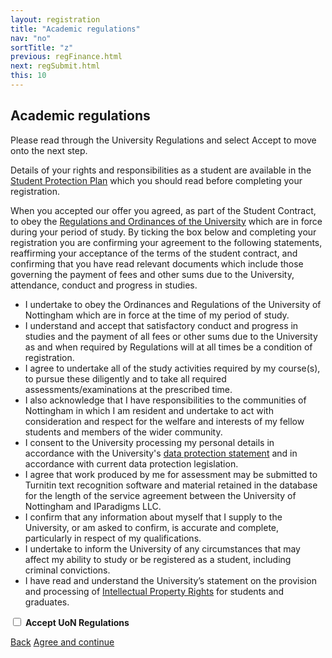 ```yaml
---
layout: registration
title: "Academic regulations"
nav: "no"
sortTitle: "z"
previous: regFinance.html
next: regSubmit.html
this: 10
---
```


## Academic regulations


Please read through the University Regulations and select Accept to move onto the next step.


Details of your rights and responsibilities as a student are available in the [Student Protection Plan](https://www.nottingham.ac.uk/studentservices/servicedetails/registration/registration.aspx) which you should read before completing your registration.

When you accepted our offer you agreed, as part of the Student Contract, to obey the [Regulations and Ordinances of the University](https://www.nottingham.ac.uk/academicservices/currentstudents/regulations.aspx) which are in force during your period of study.  By ticking the box below and completing your registration you are confirming your agreement to the following statements, reaffirming your acceptance of the terms of the student contract, and confirming that you have read relevant documents which include those governing the payment of fees and other sums due to the University, attendance, conduct and progress in studies.


- I undertake to obey the Ordinances and Regulations of the University of Nottingham which are in force at the time of my period of study.
- I understand and accept that satisfactory conduct and progress in studies and the payment of all fees or other sums due to the University as and when required by Regulations will at all times be a condition of registration.
- I agree to undertake all of the study activities required by my course(s), to pursue these diligently and to take all required assessments/examinations at the prescribed time.
- I also acknowledge that I have responsibilities to the communities of Nottingham in which I am resident and undertake to act with consideration and respect for the welfare and interests of my fellow students and members of the wider community.
- I consent to the University processing my personal details in accordance with the University's [data protection statement](https://www.nottingham.ac.uk/utilities/privacy/privacy.aspx) and in accordance with current data protection legislation.
- I agree that work produced by me for assessment may be submitted to Turnitin text recognition software and material retained in the database for the length of the service agreement between the University of Nottingham and IParadigms LLC.
- I confirm that any information about myself that I supply to the University, or am asked to confirm, is accurate and complete, particularly in respect of my qualifications.
- I undertake to inform the University of any circumstances that may affect my ability to study or be registered as a student, including criminal convictions.
- I have read and understand the University’s statement on the provision and processing of [Intellectual Property Rights](https://www.nottingham.ac.uk/governance/policy-finder/intellectual-property.aspx) for students and graduates.

<form>
<div class="form-group form-check">
  <input type="checkbox" class="form-check-input" id="accept">
  <label class="form-check-label" for="accept"><b>Accept UoN Regulations</b></label>
</div>
</form>




<div id="buttons">
  <a class="btn btn-outline-secondary" href="{{page.previous}}">Back</a>
  <a class="btn btn-primary" type="submit" href="{{page.next}}">Agree and continue</a>
</div>

